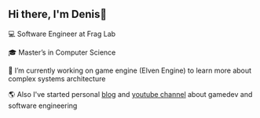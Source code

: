 Hi there, I'm Denis👋
---
:computer: Software Engineer at Frag Lab

:mortar_board: Master’s in Computer Science

:wrench: I’m currently working on game engine (Elven Engine) to learn more about complex systems architecture

🌎 Also I've started personal [blog](https://kryvytskyidenys.github.io/) and [youtube channel](https://www.youtube.com/channel/UCx90zcUS9qnt0JInGaot2IQ) about gamedev and software engineering 
